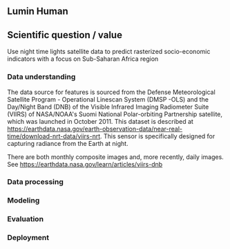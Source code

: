 ## Lumin Human

## Scientific question / value
Use night time lights satellite data to predict rasterized socio-economic indicators with a focus on Sub-Saharan Africa region

### Data understanding

The data source for features is sourced from the Defense Meteorological Satellite Program - Operational Linescan System (DMSP -OLS) and the Day/Night Band (DNB) of the Visible Infrared Imaging Radiometer Suite (VIIRS) of NASA/NOAA's Suomi National Polar-orbiting Partnership satellite, which was launched in October 2011. This dataset is described at https://earthdata.nasa.gov/earth-observation-data/near-real-time/download-nrt-data/viirs-nrt. This sensor is specifically designed for capturing radiance from the Earth at night.

There are both monthly composite images and, more recently, daily images. See https://earthdata.nasa.gov/learn/articles/viirs-dnb


### Data processing



### Modeling



### Evaluation



### Deployment
